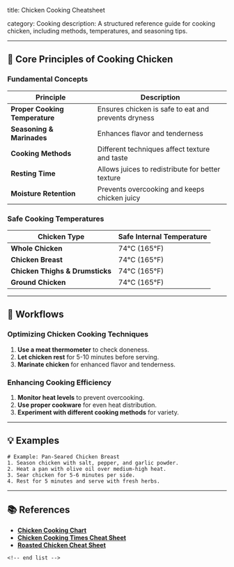 title: Chicken Cooking Cheatsheet

category: Cooking
description: A structured reference guide for cooking chicken, including methods, temperatures, and seasoning tips.

---

## 🍗 **Core Principles of Cooking Chicken**

### **Fundamental Concepts**

| Principle                            | Description                                         |
| ------------------------------------ | --------------------------------------------------- |
| **Proper Cooking Temperature** | Ensures chicken is safe to eat and prevents dryness |
| **Seasoning & Marinades**      | Enhances flavor and tenderness                      |
| **Cooking Methods**            | Different techniques affect texture and taste       |
| **Resting Time**               | Allows juices to redistribute for better texture    |
| **Moisture Retention**         | Prevents overcooking and keeps chicken juicy        |

### **Safe Cooking Temperatures**

| Chicken Type                          | Safe Internal Temperature |
| ------------------------------------- | ------------------------- |
| **Whole Chicken**               | 74°C (165°F)            |
| **Chicken Breast**              | 74°C (165°F)            |
| **Chicken Thighs & Drumsticks** | 74°C (165°F)            |
| **Ground Chicken**              | 74°C (165°F)            |

---

## 🔄 **Workflows**

### **Optimizing Chicken Cooking Techniques**

1. **Use a meat thermometer** to check doneness.
2. **Let chicken rest** for 5-10 minutes before serving.
3. **Marinate chicken** for enhanced flavor and tenderness.

### **Enhancing Cooking Efficiency**

1. **Monitor heat levels** to prevent overcooking.
2. **Use proper cookware** for even heat distribution.
3. **Experiment with different cooking methods** for variety.

---

## 💡 **Examples**

```plaintext
# Example: Pan-Seared Chicken Breast
1. Season chicken with salt, pepper, and garlic powder.  
2. Heat a pan with olive oil over medium-high heat.  
3. Sear chicken for 5-6 minutes per side.  
4. Rest for 5 minutes and serve with fresh herbs.  
```

---

## 📚 **References**

- **[Chicken Cooking Chart](https://www.formsbirds.com/chicken-cooking-chart)**
- **[Chicken Cooking Times Cheat Sheet](https://www.pinterest.ca/pin/chicken-cooking-times-cheat-sheet--650770214926407190/)**
- **[Roasted Chicken Cheat Sheet](https://outdoorhome.com/blogs/outdoor-living/free-download-roasted-chicken-cheat-sheet)**

```
<!-- end list -->
```
